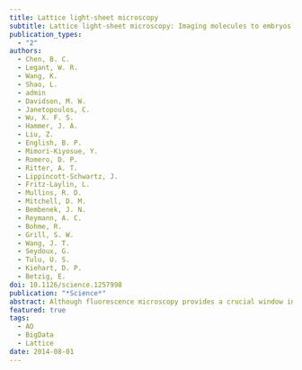 ```yaml
---
title: Lattice light-sheet microscopy
subtitle: Lattice light-sheet microscopy: Imaging molecules to embryos at high spatiotemporal resolution
publication_types:
  - "2"
authors:
  - Chen, B. C.
  - Legant, W. R.
  - Wang, K.
  - Shao, L.
  - admin
  - Davidson, M. W.
  - Janetopoulos, C.
  - Wu, X. F. S.
  - Hammer, J. A.
  - Liu, Z.
  - English, B. P.
  - Mimori-Kiyosue, Y.
  - Romero, D. P.
  - Ritter, A. T.
  - Lippincott-Schwartz, J.
  - Fritz-Laylin, L.
  - Mullins, R. D.
  - Mitchell, D. M.
  - Bembenek, J. N.
  - Reymann, A. C.
  - Bohme, R.
  - Grill, S. W.
  - Wang, J. T.
  - Seydoux, G.
  - Tulu, U. S.
  - Kiehart, D. P.
  - Betzig, E.
doi: 10.1126/science.1257998
publication: "*Science*"
abstract: Although fluorescence microscopy provides a crucial window into the physiology of living specimens, many biological processes are too fragile, are too small, or occur too rapidly to see clearly with existing tools. We crafted ultrathin light sheets from two-dimensional optical lattices that allowed us to image three-dimensional (3D) dynamics for hundreds of volumes, often at subsecond intervals, at the diffraction limit and beyond. We applied this to systems spanning four orders of magnitude in space and time, including the diffusion of single transcription factor molecules in stem cell spheroids, the dynamic instability of mitotic microtubules, the immunological synapse, neutrophil motility in a 3D matrix, and embryogenesis in Caenorhabditis elegans and Drosophila melanogaster. The results provide a visceral reminder of the beauty and the complexity of living systems.
featured: true
tags:
  - AO
  - BigData
  - Lattice
date: 2014-08-01
---
```

